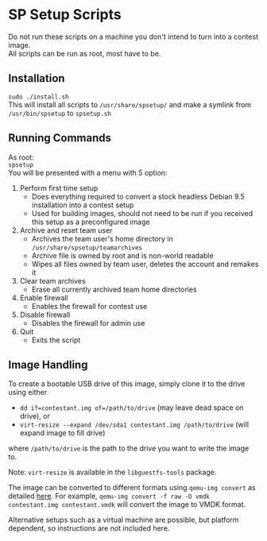 SP Setup Scripts
================

Do not run these scripts on a machine you don't intend to turn into a contest image.  
All scripts can be run as root, most have to be.

Installation
------------
`sudo ./install.sh`  
This will install all scripts to `/usr/share/spsetup/` and make a symlink from `/usr/bin/spsetup` to `spsetup.sh`

Running Commands
----------------
As root:  
`spsetup`  
You will be presented with a menu with 5 option:
1. Perform first time setup
    - Does everything required to convert a stock headless Debian 9.5 installation into a contest setup
    - Used for building images, should not need to be run if you received this setup as a preconfigured image
2. Archive and reset team user
    - Archives the team user's home directory in `/usr/share/spsetup/teamarchives`
    - Archive file is owned by root and is non-world readable
    - Wipes all files owned by team user, deletes the account and remakes it
3. Clear team archives
    - Erase all currently archived team home directories
4. Enable firewall
    - Enables the firewall for contest use
5. Disable firewall
    - Disables the firewall for admin use
6. Quit
    - Exits the script

Image Handling
--------------
To create a bootable USB drive of this image, simply clone it to the drive using either

- `dd if=contestant.img of=/path/to/drive` (may leave dead space on drive), or
- `virt-resize --expand /dev/sda1 contestant.img /path/to/drive` (will expand image to fill drive)

where `/path/to/drive` is the path to the drive you want to write the image to.

Note: `virt-resize` is available in the `libguestfs-tools` package.

The image can be converted to different formats using `qemu-img convert` as detailed [here](https://docs.openstack.org/image-guide/convert-images.html). For example, `qemu-img convert -f raw -O vmdk contestant.img contestant.vmdk` will convert the image to VMDK format.

Alternative setups such as a virtual machine are possible, but platform dependent, so instructions are not included here.
